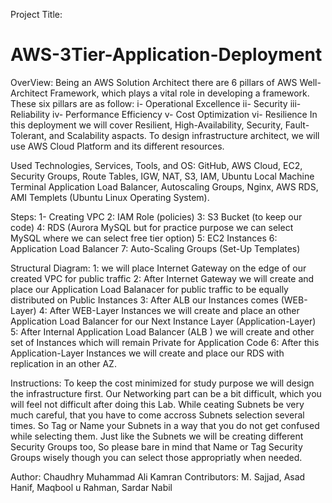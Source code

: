 Project Title:
# AWS-3Tier-Application-Deployment

OverView:
Being an AWS Solution Architect there are 6 pillars of AWS Well-Architect Framework, which plays a vital role in developing a framework.
These six pillars are as follow:
i- Operational Excellence
ii- Security
iii- Reliability 
iv- Performance Efficiency 
v- Cost Optimization
vi- Resilience
In this deployment we will cover Resilient, High-Availability, Security, Fault-Tolerant, and Scalability aspacts. 
To design infrastructure architect, we will use AWS Cloud Platform and its different resources. 

Used Technologies, Services, Tools, and OS:
GitHub, AWS Cloud, EC2, Security Groups, Route Tables, IGW, NAT, S3, IAM, Ubuntu Local Machine Terminal
Application Load Balancer, Autoscaling Groups, Nginx, AWS RDS, AMI Templets (Ubuntu Linux Operating System). 

Steps:
1- Creating VPC
2: IAM Role (policies)
3: S3 Bucket (to keep our code)
4: RDS (Aurora MySQL but for practice purpose we can select MySQL where we can select free tier option)
5: EC2 Instances
6: Application Load Balancer
7: Auto-Scaling Groups (Set-Up Templates)

Structural Diagram:
1: we will place Internet Gateway on the edge of our created VPC for public traffic
2: After Internet Gateway we will create and place our Application Load Balanacer for public traffic to be equally distributed on Public Instances
3: After ALB our Instances comes (WEB-Layer)
4: After WEB-Layer Instances we will create and place an other Application Load Balancer for our Next Instance Layer (Application-Layer)
5: After Internal Application Load Balancer (ALB ) we will create and other set of Instances which will remain Private for Application Code
6: After this Application-Layer Instances we will create and place our RDS with replication in an other AZ.

Instructions:
To keep the cost minimized for study purpose we will design the infrastructure first. Our Networking part can be a bit difficult, which you will feel not difficult after doing this Lab. While ceating Subnets be very much careful, that you have to come accross Subnets selection several times. So Tag or Name your Subnets in a way that you do not get confused while selecting them. 
Just like the Subnets we will be creating different Security Groups too, So please bare in mind that Name or Tag Security Groups wisely though you can select those appropriatly when needed. 

Author:
Chaudhry Muhammad Ali Kamran
Contributors:
M. Sajjad, Asad Hanif, Maqbool u Rahman, Sardar Nabil

